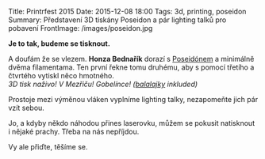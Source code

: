 Title: Printrfest 2015
Date: 2015-12-08 18:00
Tags: 3d, printing, poseidon
Summary: Představení 3D tiskány Poseidon a pár lighting talků pro pobavení
FrontImage: /images/poseidon.jpg

**Je to tak, budeme se tisknout.**

A doufám že se vlezem. **Honza Bednařík** dorazí s [Poseidónem][1] a minimálně
dvěma filamentama. Ten první řekne tomu druhému, aby s pomocí třetího a
čtvrtého vytiskl něco hmotného.  
*3D tisk naživo! V Mezřiču! Gobelínce! ([balalajky][2] inkluded)*

Prostoje mezi výměnou vláken vyplníme lighting talky, nezapomeňte jich pár vzít
sebou.

Jo, a kdyby někdo náhodou přines laserovku, můžem se pokusit natisknout i
nějaké prachy. Třeba na nás nepříjdou.

Vy ale přiďte, těšíme se.

[1]: http://www.poseidon3d.cz/
[2]: https://twitter.com/janbednarik/status/672473372677292032
